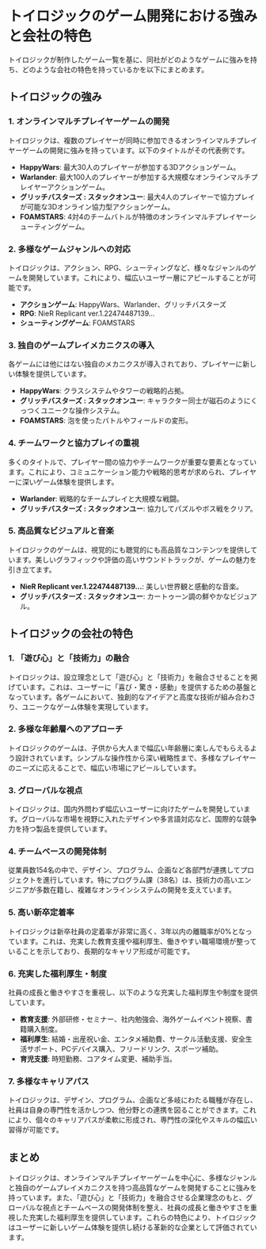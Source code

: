 # トイロジックのゲーム開発における強みと会社の特色

トイロジックが制作したゲーム一覧を基に、同社がどのようなゲームに強みを持ち、どのような会社の特色を持っているかを以下にまとめます。

## トイロジックの強み

### 1. **オンラインマルチプレイヤーゲームの開発**
トイロジックは、複数のプレイヤーが同時に参加できるオンラインマルチプレイヤーゲームの開発に強みを持っています。以下のタイトルがその代表例です。

- **HappyWars**: 最大30人のプレイヤーが参加する3Dアクションゲーム。
- **Warlander**: 最大100人のプレイヤーが参加する大規模なオンラインマルチプレイヤーアクションゲーム。
- **グリッチバスターズ : スタックオンユー**: 最大4人のプレイヤーで協力プレイが可能な3Dオンライン協力型アクションゲーム。
- **FOAMSTARS**: 4対4のチームバトルが特徴のオンラインマルチプレイヤーシューティングゲーム。

### 2. **多様なゲームジャンルへの対応**
トイロジックは、アクション、RPG、シューティングなど、様々なジャンルのゲームを開発しています。これにより、幅広いユーザー層にアピールすることが可能です。

- **アクションゲーム**: HappyWars、Warlander、グリッチバスターズ
- **RPG**: NieR Replicant ver.1.22474487139...
- **シューティングゲーム**: FOAMSTARS

### 3. **独自のゲームプレイメカニクスの導入**
各ゲームには他にはない独自のメカニクスが導入されており、プレイヤーに新しい体験を提供しています。

- **HappyWars**: クラスシステムやタワーの戦略的占拠。
- **グリッチバスターズ : スタックオンユー**: キャラクター同士が磁石のようにくっつくユニークな操作システム。
- **FOAMSTARS**: 泡を使ったバトルやフィールドの変形。

### 4. **チームワークと協力プレイの重視**
多くのタイトルで、プレイヤー間の協力やチームワークが重要な要素となっています。これにより、コミュニケーション能力や戦略的思考が求められ、プレイヤーに深いゲーム体験を提供します。

- **Warlander**: 戦略的なチームプレイと大規模な戦闘。
- **グリッチバスターズ : スタックオンユー**: 協力してパズルやボス戦をクリア。

### 5. **高品質なビジュアルと音楽**
トイロジックのゲームは、視覚的にも聴覚的にも高品質なコンテンツを提供しています。美しいグラフィックや評価の高いサウンドトラックが、ゲームの魅力を引き立てます。

- **NieR Replicant ver.1.22474487139...**: 美しい世界観と感動的な音楽。
- **グリッチバスターズ : スタックオンユー**: カートゥーン調の鮮やかなビジュアル。

## トイロジックの会社の特色

### 1. **「遊び心」と「技術力」の融合**
トイロジックは、設立理念として「遊び心」と「技術力」を融合させることを掲げています。これは、ユーザーに「喜び・驚き・感動」を提供するための基盤となっています。各ゲームにおいて、独創的なアイデアと高度な技術が組み合わさり、ユニークなゲーム体験を実現しています。

### 2. **多様な年齢層へのアプローチ**
トイロジックのゲームは、子供から大人まで幅広い年齢層に楽しんでもらえるよう設計されています。シンプルな操作性から深い戦略性まで、多様なプレイヤーのニーズに応えることで、幅広い市場にアピールしています。

### 3. **グローバルな視点**
トイロジックは、国内外問わず幅広いユーザーに向けたゲームを開発しています。グローバルな市場を視野に入れたデザインや多言語対応など、国際的な競争力を持つ製品を提供しています。

### 4. **チームベースの開発体制**
従業員数154名の中で、デザイン、プログラム、企画など各部門が連携してプロジェクトを進行しています。特にプログラム課（38名）は、技術力の高いエンジニアが多数在籍し、複雑なオンラインシステムの開発を支えています。

### 5. **高い新卒定着率**
トイロジックは新卒社員の定着率が非常に高く、3年以内の離職率が0%となっています。これは、充実した教育支援や福利厚生、働きやすい職場環境が整っていることを示しており、長期的なキャリア形成が可能です。

### 6. **充実した福利厚生・制度**
社員の成長と働きやすさを重視し、以下のような充実した福利厚生や制度を提供しています。

- **教育支援**: 外部研修・セミナー、社内勉強会、海外ゲームイベント視察、書籍購入制度。
- **福利厚生**: 結婚・出産祝い金、エンタメ補助費、サークル活動支援、安全生活サポート、PCデバイス購入、フリードリンク、スポーツ補助。
- **育児支援**: 時短勤務、コアタイム変更、補助手当。

### 7. **多様なキャリアパス**
トイロジックは、デザイン、プログラム、企画など多岐にわたる職種が存在し、社員は自身の専門性を活かしつつ、他分野との連携を図ることができます。これにより、個々のキャリアパスが柔軟に形成され、専門性の深化やスキルの幅広い習得が可能です。

## まとめ
トイロジックは、オンラインマルチプレイヤーゲームを中心に、多様なジャンルと独自のゲームプレイメカニクスを持つ高品質なゲームを開発することに強みを持っています。また、「遊び心」と「技術力」を融合させる企業理念のもと、グローバルな視点とチームベースの開発体制を整え、社員の成長と働きやすさを重視した充実した福利厚生を提供しています。これらの特色により、トイロジックはユーザーに新しいゲーム体験を提供し続ける革新的な企業として評価されています。
